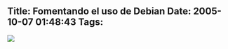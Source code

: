 Title: Fomentando el uso de Debian
Date: 2005-10-07 01:48:43
Tags: 
---
<p><a mce_real_href="http://damog.nipl.net/images/usen-debian.jpg" target="_blank" href="http://damog.nipl.net/images/usen-debian.jpg"><img mce_real_src="http://damog.nipl.net/images/usen-debian-mini.jpg" src="http://damog.nipl.net/images/usen-debian-mini.jpg" border="0" hspace="0" vspace="0"/></a></p>

<a mce_real_href="http://damog.nipl.net/images/usen-debian.jpg" target="_blank" href="http://damog.nipl.net/images/usen-debian.jpg"></a><br/><br/>
